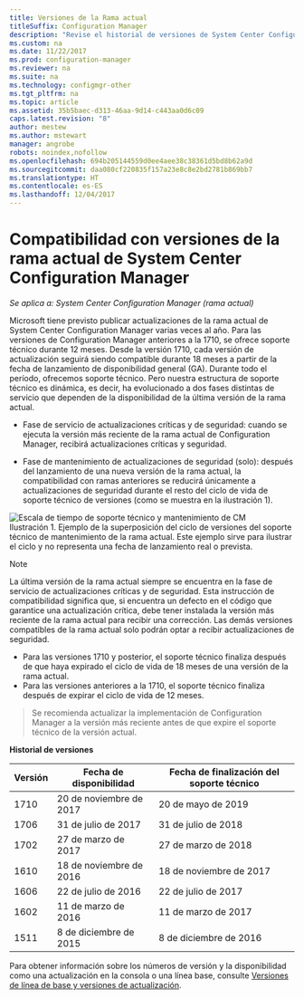 ```yaml
---
title: Versiones de la Rama actual
titleSuffix: Configuration Manager
description: "Revise el historial de versiones de System Center Configuration Manager y obtenga información sobre las fases del servicio ofrecido."
ms.custom: na
ms.date: 11/22/2017
ms.prod: configuration-manager
ms.reviewer: na
ms.suite: na
ms.technology: configmgr-other
ms.tgt_pltfrm: na
ms.topic: article
ms.assetid: 35b5baec-d313-46aa-9d14-c443aa0d6c09
caps.latest.revision: "8"
author: mestew
ms.author: mstewart
manager: angrobe
robots: noindex,nofollow
ms.openlocfilehash: 694b205144559d0ee4aee38c38361d5bd8b62a9d
ms.sourcegitcommit: daa080cf220835f157a23e8c8e2bd2781b869bb7
ms.translationtype: HT
ms.contentlocale: es-ES
ms.lasthandoff: 12/04/2017
---
```

# <a name="support-for-system-center-configuration-manager-current-branch-versions"></a>Compatibilidad con versiones de la rama actual de System Center Configuration Manager

*Se aplica a: System Center Configuration Manager (rama actual)*

Microsoft tiene previsto publicar actualizaciones de la rama actual de System Center Configuration Manager varias veces al año. Para las versiones de Configuration Manager anteriores a la 1710, se ofrece soporte técnico durante 12 meses. Desde la versión 1710, cada versión de actualización seguirá siendo compatible durante 18 meses a partir de la fecha de lanzamiento de disponibilidad general (GA). Durante todo el período, ofrecemos soporte técnico. Pero nuestra estructura de soporte técnico es dinámica, es decir, ha evolucionado a dos fases distintas de servicio que dependen de la disponibilidad de la última versión de la rama actual.  

-   Fase de servicio de actualizaciones críticas y de seguridad: cuando se ejecuta la versión más reciente de la rama actual de Configuration Manager, recibirá actualizaciones críticas y seguridad.  

-   Fase de mantenimiento de actualizaciones de seguridad (solo): después del lanzamiento de una nueva versión de la rama actual, la compatibilidad con ramas anteriores se reducirá únicamente a actualizaciones de seguridad durante el resto del ciclo de vida de soporte técnico de versiones (como se muestra en la ilustración 1).  

 ![Escala de tiempo de soporte técnico y mantenimiento de CM](media/CM_Servicing_support_timeline1.png "CM_Servicing_support_timeline")  
Ilustración 1. Ejemplo de la superposición del ciclo de versiones del soporte técnico de mantenimiento de la rama actual. Este ejemplo sirve para ilustrar el ciclo y no representa una fecha de lanzamiento real o prevista.

> [!NOTE]  
>  La última versión de la rama actual siempre se encuentra en la fase de servicio de actualizaciones críticas y de seguridad. Esta instrucción de compatibilidad significa que, si encuentra un defecto en el código que garantice una actualización crítica, debe tener instalada la versión más reciente de la rama actual para recibir una corrección. Las demás versiones compatibles de la rama actual solo podrán optar a recibir actualizaciones de seguridad.
> - Para las versiones 1710 y posterior, el soporte técnico finaliza después de que haya expirado el ciclo de vida de 18 meses de una versión de la rama actual.
> - Para las versiones anteriores a la 1710, el soporte técnico finaliza después de expirar el ciclo de vida de 12 meses.

> Se recomienda actualizar la implementación de Configuration Manager a la versión más reciente antes de que expire el soporte técnico de la versión actual.

 **Historial de versiones**  

|Versión |Fecha de disponibilidad |Fecha de finalización del soporte técnico|  
|-------------|-----------------------|----------------------|  
|1710|20 de noviembre de 2017|20 de mayo de 2019 |
|1706|31 de julio de 2017|31 de julio de 2018|
|1702|27 de marzo de 2017|27 de marzo de 2018|
|1610|18 de noviembre de 2016|18 de noviembre de 2017|
|1606|22 de julio de 2016| 22 de julio de 2017|
|1602|11 de marzo de 2016|11 de marzo de 2017|
|1511|8 de diciembre de 2015|8 de diciembre de 2016|  




Para obtener información sobre los números de versión y la disponibilidad como una actualización en la consola o una línea base, consulte [Versiones de línea de base y versiones de actualización](/sccm/core/servers/manage/updates#a-namebkmkbaselinesa-baseline-and-update-versions).
